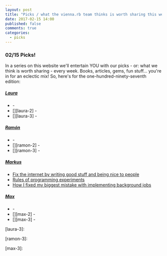 ```yaml
---
layout: post
title: "Picks / what the vienna.rb team thinks is worth sharing this week"
date: 2017-02-15 14:00
published: false
comments: true
categories:
  - picks
---
```


### 02/15 Picks!

In a series on this website we'll entertain YOU with our picks - or: what we think is worth sharing - every week.
Books, articles, gems, fun stuff... you're in for an eclectic mix! So, here's for the one-hundred-ninety-seventh edition:


##### [Laura][laura]
- [][laura-1] -
- [][laura-2] -
- [][laura-3] -

##### [Ramón][ramon]
- [][ramon-1] -
- [][ramon-2] -
- [][ramon-3] -

##### [Markus][markus]
- [Fix the internet by writing good stuff and being nice to people][markus-1]
- [Rules of programming experiments][markus-2]
- [How I fixed my biggest mistake with implementing background jobs][markus-3]

##### [Max][max]
- [][max-1] -
- [][max-2] -
- [][max-3] -



[laura]: https://www.twitter.com/alicetragedy
[laura-1]:
[laura-2]:
[laura-3]:

[ramon]: https://twitter.com/senorhuidobro
[ramon-1]:
[ramon-2]:
[ramon-3]:

[markus]: https://twitter.com/nuclearsquid
[markus-1]: http://blog.vickiboykis.com/2016/11/20/fix-the-internet/
[markus-2]: https://jvns.ca/blog/2017/01/04/rules-of-programming-experiments/
[markus-3]: https://www.saturnflyer.com/blog/working-later-bridging-your-code-with-the-background

[max]: https://www.twitter.com/klappradla
[max-1]:
[max-2]:
[max-3]:

